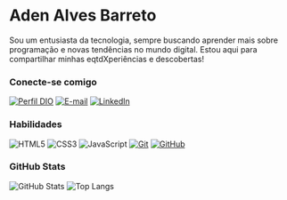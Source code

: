 # Aden Alves Barreto

Sou um entusiasta da tecnologia, sempre buscando aprender mais sobre programação e novas tendências no mundo digital. Estou aqui para compartilhar minhas eqtdXperiências e descobertas!

### Conecte-se comigo

[![Perfil DIO](https://img.shields.io/badge/-Meu%20Perfil%20na%20DIO-30A3DC?style=for-the-badge)](https://web.dio.me/users/adenalves15/?tab=skills&page=1)
[![E-mail](https://img.shields.io/badge/-Email-000?style=for-the-badge&logo=microsoft-outlook&logoColor=E94D5F)](mailto:adenalves15@gmail.com)
[![LinkedIn](https://img.shields.io/badge/-LinkedIn-000?style=for-the-badge&logo=linkedin&logoColor=30A3DC)](https://www.linkedin.com/in/ad%C3%ABn-alves-44a061110/)

### Habilidades

![HTML5](https://img.shields.io/badge/HTML-000?style=for-the-badge&logo=html5&logoColor=30A3DC)
![CSS3](https://img.shields.io/badge/CSS3-000?style=for-the-badge&logo=css3&logoColor=E94D5F)
![JavaScript](https://img.shields.io/badge/JavaScript-000?style=for-the-badge&logo=javascript&logoColor=30A3DC)
[![Git](https://img.shields.io/badge/Git-000?style=for-the-badge&logo=git&logoColor=E94D5F)](https://git-scm.com/doc)
[![GitHub](https://img.shields.io/badge/GitHub-000?style=for-the-badge&logo=github&logoColor=30A3DC)](https://github.com/adenalves/)

### GitHub Stats

![GitHub Stats](https://github-readme-stats.vercel.app/api?username=adenalves&theme=transparent&bg_color=000&border_color=30A3DC&show_icons=true&icon_color=30A3DC&title_color=E94D5F&text_color=FFF)
![Top Langs](https://github-readme-stats-git-masterrstaa-rickstaa.vercel.app/api/top-langs/?username=adenalves&layout=compact&bg_color=000&border_color=30A3DC&title_color=E94D5F&text_color=FFF)
